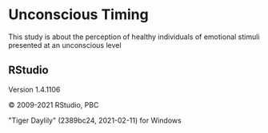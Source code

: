 # Unconscious Timing

This study is about the perception of healthy individuals of emotional stimuli presented at an unconscious level
## RStudio
Version 1.4.1106

© 2009-2021 RStudio, PBC

"Tiger Daylily" (2389bc24, 2021-02-11) for Windows

